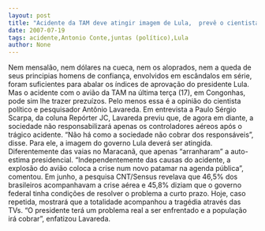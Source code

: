 ```yaml
---
layout: post
title: "Acidente da TAM deve atingir imagem de Lula,  prevê o cientista político Antônio Lavareda"
date: 2007-07-19
tags: acidente,Antonio Conte,juntas (político),Lula
author: None
---
```

Nem mensal&atilde;o, nem d&oacute;lares na cueca, nem os aloprados, nem a queda de seus principias homens de confian&ccedil;a, envolvidos em esc&acirc;ndalos em s&eacute;rie, foram suficientes para abalar os &iacute;ndices de aprova&ccedil;&atilde;o do&nbsp;presidente Lula. Mas o acidente com o avi&atilde;o da TAM na &uacute;ltima ter&ccedil;a (17), em Congonhas, pode sim lhe trazer prezu&iacute;zos. Pelo menos essa &eacute; a opini&atilde;o do cientista pol&iacute;tico e pesquisador Ant&ocirc;nio Lavareda.
Em entrevista a Paulo S&eacute;rgio Scarpa, da coluna Rep&oacute;rter JC, Lavareda previu que, de agora em diante, a sociedade n&atilde;o&nbsp;responsabilizar&aacute;&nbsp;apenas os controladores a&eacute;reos ap&oacute;s o tr&aacute;gico acidente.&nbsp;&ldquo;N&atilde;o h&aacute; como a sociedade n&atilde;o cobrar dos respons&aacute;veis&rdquo;, disse. 
Para ele,&nbsp;a imagem do governo Lula dever&aacute; ser atingida. Diferentemente das vaias no Maracan&atilde;, que apenas &ldquo;arranharam&rdquo; a auto-estima presidencial. &ldquo;Independentemente das causas do acidente, a explos&atilde;o do avi&atilde;o coloca a crise num novo patamar na agenda p&uacute;blica&rdquo;, comentou. 
Em junho,&nbsp;a pesquisa CNT/Sensus revelava que 46,5% dos brasileiros acompanhavam a crise a&eacute;rea e 45,8% diziam que o governo federal tinha condi&ccedil;&otilde;es de resolver o problema a curto prazo. Hoje, caso repetida, mostrar&aacute; que a totalidade acompanhou a trag&eacute;dia atrav&eacute;s das TVs. 
&ldquo;O presidente ter&aacute; um problema real a ser enfrentado e a popula&ccedil;&atilde;o ir&aacute; cobrar&rdquo;, enfatizou Lavareda. 